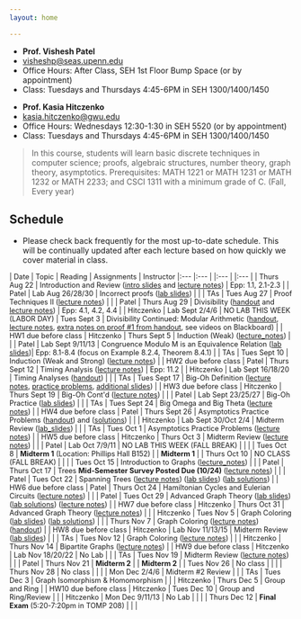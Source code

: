 ```yaml
---
layout: home

---
```

<div class="wrapper" markdown="0"><div class="footer-col-wrapper">
<div class="footer-col two-col-1">
    <ul class="contact-list">
        <li><b>Prof. Vishesh Patel</b></li>
        <li><a href="mailto:visheshp@seas.upenn.edu">visheshp@seas.upenn.edu</a></li>
        <li>Office Hours: After Class, SEH 1st Floor Bump Space (or by appointment)</li>
        <li>Class: Tuesdays and Thursdays 4:45-6PM in SEH 1300/1400/1450</li>
    </ul>
</div>
<div class="footer-col two-col-2">
    <ul class="contact-list">
        <li><b>Prof. Kasia Hitczenko</b></li>
        <li><a href="mailto:kasia.hitczenko@gwu.edu">kasia.hitczenko@gwu.edu</a></li>
        <li>Office Hours: Wednesdays 12:30-1:30 in SEH 5520 (or by appointment)</li>
        <li>Class: Tuesdays and Thursdays 4:45-6PM in SEH 1300/1400/1450</li>
    </ul>
    </div>
</div></div>


> In this course, students will learn basic discrete techniques in computer science; proofs, algebraic structures, number theory, graph theory, asymptotics. Prerequisites: MATH 1221 or MATH 1231 or MATH 1232 or MATH 2233; and CSCI 1311 with a minimum grade of C. (Fall, Every year)


## Schedule  ##

- Please check back frequently for the most up-to-date schedule. This will be continually updated after each lecture based on how quickly we cover material in class.

<div style="font-size:90%">

| Date | Topic | Reading | Assignments | Instructor
|:---  |:--- | |:--- | |:--- |
| Thurs Aug 22 | Introduction and Review ([intro slides](lecture_notes/Lecture1_8_22_Presentation.pptx.pdf) and [lecture notes](lecture_notes/20240822_lecturenotes.pdf)) | Epp: 1.1, 2.1-2.3 |  | Patel
| Lab Aug 26/28/30 | Incorrect proofs ([lab slides](lecture_notes/Lab1.pdf)) | | | TAs
| Tues Aug 27 | Proof Techniques II ([lecture notes](lecture_notes/20240827_lecturenotes.pdf)) | | | Patel
| Thurs Aug 29 | Divisibility ([handout](lecture_notes/DivisibilityResults.pdf) and [lecture notes](lecture_notes/20240829_lecturenotes_kh.pdf)) | Epp: 4.1, 4.2, 4.4 | | Hitczenko
| Lab Sept 2/4/6 | NO LAB THIS WEEK (LABOR DAY)
| Tues Sept 3 | Divisibility Continued: Modular Arithmetic ([handout](lecture_notes/ModulomDefinitionAndRemainders.pdf), [lecture notes](lecture_notes/20240903_lecturenotes.pdf), [extra notes on proof #1 from handout](lecture_notes/20240903_lecturenotes_video.pdf), see videos on Blackboard) |  | HW1 due before class | Hitczenko
| Thurs Sept 5 | Induction (Weak) ([lecture_notes](lecture_notes/InductionLectureNotes.pdf)) |  | | Patel
| Lab Sept 9/11/13 | Congruence Modulo M is an Equivalence Relation ([lab slides](lecture_notes/Lab2.pdf))| Epp: 8.1-8.4 (focus on Example 8.2.4, Theorem 8.4.1) | | TAs
| Tues Sept 10 | Induction (Weak and Strong) ([lecture notes](lecture_notes/lecture6.pdf)) | | HW2 due before class | Patel
| Thurs Sept 12 | Timing Analysis ([lecture notes](lecture_notes/20240912_lecturenotes.pdf)) | Epp: 11.2 | | Hitczenko
| Lab Sept 16/18/20 | Timing Analyses ([handout](lecture_notes/Lab3.pdf)) | | | TAs
| Tues Sept 17 | Big-Oh Definition ([lecture notes](lecture_notes/20240917_lecturenotes.pdf), [practice problems](lecture_notes/Asymptotics-General.pdf), [additional slides](lecture_notes/Asymptotics-I.pdf)) | | HW3 due before class | Hitczenko
| Thurs Sept 19 | Big-Oh Cont'd ([lecture notes](lecture_notes/Lecture9.pdf)) | | | Patel
| Lab Sept 23/25/27 | Big-Oh Practice ([lab slides](lecture_notes/Lab4.pdf)) | | | TAs
| Tues Sept 24 | Big Omega and Big Theta ([lecture notes](lecture_notes/T.pdf)) | | HW4 due before class | Patel
| Thurs Sept 26 | Asymptotics Practice Problems ([handout](lecture_notes/20240926_asymptotics_practice.pdf)) and ([solutions](lecture_notes/20240926_asymptotics_solutions.pdf)) | | | Hitczenko
| Lab Sept 30/Oct 2/4 | Midterm Review ([lab_slides](lecture_notes/Lab5.pdf)) | | | TAs
| Tues Oct 1 | Asymptotics Practice Problems ([lecture notes](lecture_notes/20241001_lecturenotes.pdf)) | | HW5 due before class | Hitczenko
| Thurs Oct 3 | Midterm Review ([lecture notes](lecture_notes/Lecture103.pdf)) | | | Patel 
| Lab Oct 7/9/11 | NO LAB THIS WEEK (FALL BREAK) | | |
| Tues Oct 8 | **Midterm 1** (Location: Phillips Hall B152) | | **Midterm 1** |
| Thurs Oct 10 | NO CLASS (FALL BREAK) | | |
| Tues Oct 15 | Introduction to Graphs ([lecture_notes](lecture_notes/LectureNotes1015.pdf)) | | | Patel
| Thurs Oct 17 | Trees  **Mid-Semester Survey Posted Due (10/24)** ([lecture notes](lecture_notes/Lecture15.pdf)) | | | Patel 
| Tues Oct 22 | Spanning Trees ([lecture notes](lecture_notes/Lecture16.pdf)) ([lab slides](lecture_notes/Lab07.pdf)) ([lab solutions](lecture_notes/Lab7_Solutions.pdf)) | | HW6 due before class | Patel 
| Thurs Oct 24 | Hamiltonian Cycles and Eulerian Circuits ([lecture notes](lecture_notes/Lecture17.pdf)) | | | Patel
| Tues Oct 29 | Advanced Graph Theory ([lab slides](lecture_notes/Lab8.pdf)) ([lab solutions](lecture_notes/Lab8_Solutions.pdf)) ([lecture notes](lecture_notes/Lecture18.pdf)) | | HW7 due before class | Hitczenko
| Thurs Oct 31 | Advanced Graph Theory ([lecture notes](lecture_notes/Lecture19.pdf)) | | | Hitczenko
| Tues Nov 5 | Graph Coloring ([lab slides](lecture_notes/Lab9.pdf)) ([lab solutions](lecture_notes/Lab9_Solutions.pdf)) | | 
| Thurs Nov 7 | Graph Coloring ([lecture notes](lecture_notes/Lecture20.pdf)) ([handout](lecture_notes/GraphColoring.pdf)) | | HW8 due before class | Hitczenko 
| Lab Nov 11/13/15 | Midterm Review ([lab slides](lecture_notes/Lab10.pdf)) | | | TAs
| Tues Nov 12 | Graph Coloring ([lecture notes](lecture_notes/20241112_lecturenotes.pdf)) | | | Hitczenko 
| Thurs Nov 14 | Bipartite Graphs ([lecture notes](lecture_notes/20241114_lecturenotes.pdf)) | | HW9 due before class | Hitczenko 
| Lab Nov 18/20/22 | No Lab | | | TAs
| Tues Nov 19 | Midterm Review ([lecture notes](lecture_notes/MidtermReview.pdf)) | | | Patel 
| Thurs Nov 21 | **Midterm 2** | | **Midterm 2** | 
| Tues Nov 26 | No class | | | 
| Thurs Nov 28 | No class | | |
| Mon Dec 2/4/6 | Midterm #2 Review | | | TAs 
| Tues Dec 3 | Graph Isomorphism & Homomorphism | | | Hitczenko 
| Thurs Dec 5 | Group and Ring | | HW10 due before class | Hitczenko 
| Tues Dec 10 | Group and Ring/Review | | | Hitczenko 
| Mon Dec 9/11/13 | No Lab | | | 
| Thurs Dec 12 | **Final Exam** (5:20-7:20pm in TOMP 208) | | | 

</div>
